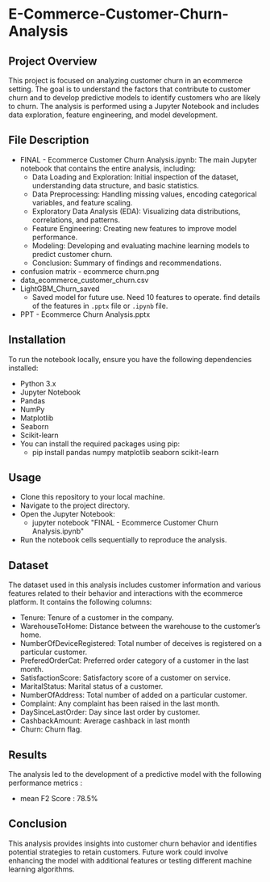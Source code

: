 # E-Commerce-Customer-Churn-Analysis

## Project Overview
This project is focused on analyzing customer churn in an ecommerce setting. The goal is to understand the factors that contribute to customer churn and to develop predictive models to identify customers who are likely to churn. The analysis is performed using a Jupyter Notebook and includes data exploration, feature engineering, and model development.

## File Description
- FINAL - Ecommerce Customer Churn Analysis.ipynb: The main Jupyter notebook that contains the entire analysis, including:
  - Data Loading and Exploration: Initial inspection of the dataset, understanding data structure, and basic statistics.
  - Data Preprocessing: Handling missing values, encoding categorical variables, and feature scaling.
  - Exploratory Data Analysis (EDA): Visualizing data distributions, correlations, and patterns.
  - Feature Engineering: Creating new features to improve model performance.
  - Modeling: Developing and evaluating machine learning models to predict customer churn.
  - Conclusion: Summary of findings and recommendations.
- confusion matrix - ecommerce churn.png
- data_ecommerce_customer_churn.csv
- LightGBM_Churn_saved
  - Saved model for future use. Need 10 features to operate. find details of the features in `.pptx` file or `.ipynb` file.
- PPT - Ecommerce Churn Analysis.pptx

## Installation
To run the notebook locally, ensure you have the following dependencies installed:

- Python 3.x
- Jupyter Notebook
- Pandas
- NumPy
- Matplotlib
- Seaborn
- Scikit-learn
- You can install the required packages using pip:
  - pip install pandas numpy matplotlib seaborn scikit-learn

## Usage
- Clone this repository to your local machine.
- Navigate to the project directory.
- Open the Jupyter Notebook:
  - jupyter notebook "FINAL - Ecommerce Customer Churn Analysis.ipynb"
- Run the notebook cells sequentially to reproduce the analysis.

## Dataset
The dataset used in this analysis includes customer information and various features related to their behavior and interactions with the ecommerce platform. It contains the following columns:

- Tenure: Tenure of a customer in the company.
- WarehouseToHome: Distance between the warehouse to the customer’s home.
- NumberOfDeviceRegistered: Total number of deceives is registered on a particular customer.
- PreferedOrderCat: Preferred order category of a customer in the last month.
- SatisfactionScore: Satisfactory score of a customer on service.
- MaritalStatus: Marital status of a customer.
- NumberOfAddress: Total number of added on a particular customer.
- Complaint: Any complaint has been raised in the last month.
- DaySinceLastOrder: Day since last order by customer.
- CashbackAmount: Average cashback in last month
- Churn: Churn flag.

## Results
The analysis led to the development of a predictive model with the following performance metrics :

- mean F2 Score : 78.5%

## Conclusion
This analysis provides insights into customer churn behavior and identifies potential strategies to retain customers. Future work could involve enhancing the model with additional features or testing different machine learning algorithms.
